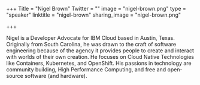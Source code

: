 +++
Title = "Nigel Brown"
Twitter = ""
image = "nigel-brown.png"
type = "speaker"
linktitle = "nigel-brown"
sharing_image = "nigel-brown.png"

+++

Nigel is a Developer Advocate for IBM Cloud based in Austin, Texas. Originally from South Carolina, he was drawn to the craft of software engineering because of the agency it provides people to create and interact with worlds of their own creation. He focuses on Cloud Native Technologies like Containers, Kubernetes, and OpenShift. His passions in technology are community building, High Performance Computing, and free and open-source software (and hardware).

